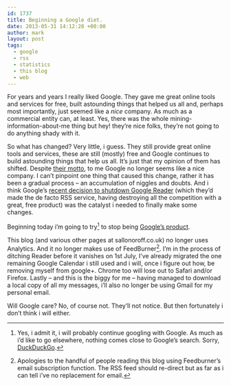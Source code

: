 ```yaml
---
id: 1737
title: Beginning a Google diet.
date: 2013-05-31 14:12:28 +00:00
author: mark
layout: post
tags:
  - google
  - rss
  - statistics
  - this blog
  - web
---
```

For years and years I really liked Google. They gave me great online tools and services for free, built astounding things that helped us all and, perhaps most importantly, just seemed like a _nice_ company. As much as a commercial entity can, at least. Yes, there was the whole mining-information-about-me thing but hey! they&#8217;re nice folks, they&#8217;re not going to do anything shady with it.

So what has changed? Very little, i guess. They still provide great online tools and services, these are still (mostly) free and Google continues to build astounding things that help us all. It&#8217;s just that my opinion of them has shifted. Despite [their motto](http://en.wikipedia.org/wiki/Don't_be_evil), to me Google no longer seems like a nice company. I can&#8217;t pinpoint one thing that caused this change, rather it has been a gradual process &#8211; an accumulation of niggles and doubts. And i think Google&#8217;s [recent decision to shutdown Google Reader](http://googlereader.blogspot.co.uk/2013/03/powering-down-google-reader.html) (which they&#8217;d made the de facto RSS service, having destroying all the competition with a great, free product) was the catalyst i needed to finally make some changes.

Beginning today i&#8217;m going to try[^fn-totry] to stop being [Google&#8217;s product](http://daringfireball.net/linked/2011/07/06/elgan-google-product).

This blog (and various other pages at sallonoroff.co.uk) no longer uses Analytics. And it no longer makes use of FeedBurner[^fn-feedburner]. I&#8217;m in the process of ditching Reader before it vanishes on 1st July, I&#8217;ve already migrated the one remaining Google Calendar i still used and i will, once i figure out how, be removing myself from google+. Chrome too will lose out to Safari and/or Firefox. Lastly &#8211; and this is the biggy for me &#8211; having managed to download a local copy of all my messages, i&#8217;ll also no longer be using Gmail for my personal email.

Will Google care? No, of course not. They&#8217;ll not notice. But then fortunately i don&#8217;t think i will either.

[^fn-totry]: Yes, i admit it, i will probably continue googling with Google. As much as i&#8217;d like to go elsewhere, nothing comes close to Google&#8217;s search. Sorry, [DuckDuckGo](https://duckduckgo.com).

[^fn-feedburner]: Apologies to the handful of people reading this blog using Feedburner&#8217;s email subscription function. The RSS feed should re-direct but as far as i can tell i&#8217;ve no replacement for email.
